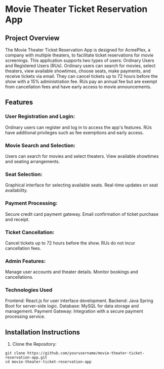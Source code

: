 # Movie Theater Ticket Reservation App

## Project Overview
The Movie Theater Ticket Reservation App is designed for AcmePlex, a company with multiple theaters, to facilitate ticket reservations for movie screenings. This application supports two types of users: Ordinary Users and Registered Users (RUs). Ordinary users can search for movies, select theaters, view available showtimes, choose seats, make payments, and receive tickets via email. They can cancel tickets up to 72 hours before the show with a 15% administration fee. RUs pay an annual fee but are exempt from cancellation fees and have early access to movie announcements.
## Features
### User Registration and Login:
Ordinary users can register and log in to access the app's features.
RUs have additional privileges such as fee exemptions and early access.
### Movie Search and Selection:
Users can search for movies and select theaters.
View available showtimes and seating arrangements.
### Seat Selection:
Graphical interface for selecting available seats.
Real-time updates on seat availability.
### Payment Processing:
Secure credit card payment gateway.
Email confirmation of ticket purchase and receipt.
### Ticket Cancellation:
Cancel tickets up to 72 hours before the show.
RUs do not incur cancellation fees.
### Admin Features:
Manage user accounts and theater details.
Monitor bookings and cancellations.
### Technologies Used
Frontend: React.js for user interface development.
Backend: Java Spring Boot for server-side logic.
Database: MySQL for data storage and management.
Payment Gateway: Integration with a secure payment processing service.



## Installation Instructions
1. Clone the Repository:
```
git clone https://github.com/yourusername/movie-theater-ticket-reservation-app.git
cd movie-theater-ticket-reservation-app
````





